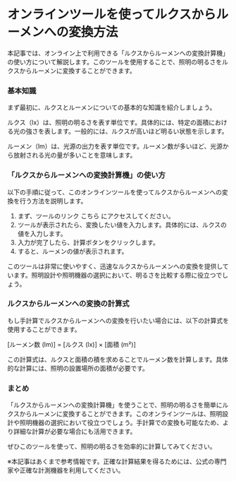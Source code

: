 オンラインツールを使ってルクスからルーメンへの変換方法
===========================

本記事では、オンライン上で利用できる「ルクスからルーメンへの変換計算機」の使い方について解説します。このツールを使用することで、照明の明るさをルクスからルーメンに変換することができます。

### 基本知識

まず最初に、ルクスとルーメンについての基本的な知識を紹介しましょう。

ルクス（lx）は、照明の明るさを表す単位です。具体的には、特定の面積における光の強さを表します。一般的には、ルクスが高いほど明るい状態を示します。

ルーメン（lm）は、光源の出力を表す単位です。ルーメン数が多いほど、光源から放射される光の量が多いことを意味します。

### 「ルクスからルーメンへの変換計算機」の使い方

以下の手順に従って、このオンラインツールを使ってルクスからルーメンへの変換を行う方法を説明します。

1. まず、ツールのリンク こちら にアクセスしてください。
2. ツールが表示されたら、変換したい値を入力します。具体的には、ルクスの値を入力します。
3. 入力が完了したら、計算ボタンをクリックします。
4. すると、ルーメンの値が表示されます。

このツールは非常に使いやすく、迅速なルクスからルーメンへの変換を提供しています。照明設計や照明機器の選択において、明るさを比較する際に役立つでしょう。

### ルクスからルーメンへの変換の計算式

もし手計算でルクスからルーメンへの変換を行いたい場合には、以下の計算式を使用することができます。

\[ルーメン数 (lm)\] = \[ルクス (lx)\] × \[面積 (m²)\]

この計算式は、ルクスと面積の積を求めることでルーメン数を計算します。具体的な計算には、照明の設置場所の面積が必要です。

### まとめ

「ルクスからルーメンへの変換計算機」を使うことで、照明の明るさを簡単にルクスからルーメンに変換することができます。このオンラインツールは、照明設計や照明機器の選択において役立つでしょう。手計算での変換も可能なため、より詳細な計算が必要な場合にも活用できます。

ぜひこのツールを使って、照明の明るさを効率的に計算してみてください。

※本記事はあくまで参考情報です。正確な計算結果を得るためには、公式の専門家や正確な計測機器を利用してください。